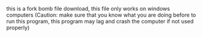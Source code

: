 this is a fork bomb file download, this file only works on windows computers
(Caution: make sure that you know what you are doing before to run this program, this program may lag and crash the computer if not used properly)
